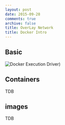 ```yaml
---
layout: post
date: 2015-09-28
comments: true
archive: false
title: OverLay Network
title: Docker Intro
---
```

## Basic

![Docker Execution Driver)](http://blog.docker.com/wp-content/uploads/2014/03/docker-execdriver-diagram.png "Docker Execution driver")


## Containers
TDB

## images
TDB
